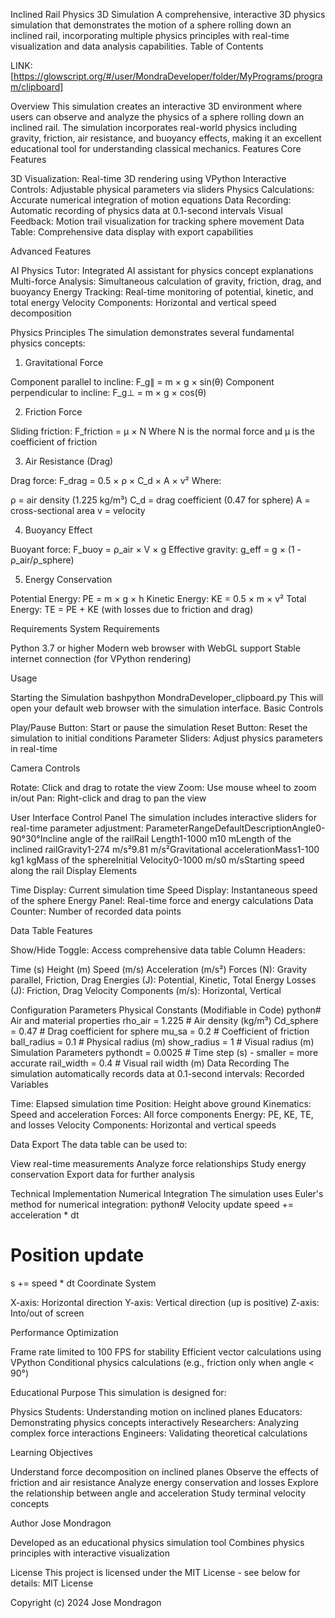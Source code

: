 Inclined Rail Physics 3D Simulation
A comprehensive, interactive 3D physics simulation that demonstrates the motion of a sphere rolling down an inclined rail, incorporating multiple physics principles with real-time visualization and data analysis capabilities.
Table of Contents

LINK: [https://glowscript.org/#/user/MondraDeveloper/folder/MyPrograms/program/clipboard]

Overview
This simulation creates an interactive 3D environment where users can observe and analyze the physics of a sphere rolling down an inclined rail. The simulation incorporates real-world physics including gravity, friction, air resistance, and buoyancy effects, making it an excellent educational tool for understanding classical mechanics.
Features
Core Features

3D Visualization: Real-time 3D rendering using VPython
Interactive Controls: Adjustable physical parameters via sliders
Physics Calculations: Accurate numerical integration of motion equations
Data Recording: Automatic recording of physics data at 0.1-second intervals
Visual Feedback: Motion trail visualization for tracking sphere movement
Data Table: Comprehensive data display with export capabilities

Advanced Features

AI Physics Tutor: Integrated AI assistant for physics concept explanations
Multi-force Analysis: Simultaneous calculation of gravity, friction, drag, and buoyancy
Energy Tracking: Real-time monitoring of potential, kinetic, and total energy
Velocity Components: Horizontal and vertical speed decomposition

Physics Principles
The simulation demonstrates several fundamental physics concepts:
1. Gravitational Force

Component parallel to incline: F_g∥ = m × g × sin(θ)
Component perpendicular to incline: F_g⊥ = m × g × cos(θ)

2. Friction Force

Sliding friction: F_friction = μ × N
Where N is the normal force and μ is the coefficient of friction

3. Air Resistance (Drag)

Drag force: F_drag = 0.5 × ρ × C_d × A × v²
Where:

ρ = air density (1.225 kg/m³)
C_d = drag coefficient (0.47 for sphere)
A = cross-sectional area
v = velocity

4. Buoyancy Effect

Buoyant force: F_buoy = ρ_air × V × g
Effective gravity: g_eff = g × (1 - ρ_air/ρ_sphere)

5. Energy Conservation

Potential Energy: PE = m × g × h
Kinetic Energy: KE = 0.5 × m × v²
Total Energy: TE = PE + KE (with losses due to friction and drag)

Requirements
System Requirements

Python 3.7 or higher
Modern web browser with WebGL support
Stable internet connection (for VPython rendering)

Usage

Starting the Simulation
bashpython MondraDeveloper_clipboard.py
This will open your default web browser with the simulation interface.
Basic Controls

Play/Pause Button: Start or pause the simulation
Reset Button: Reset the simulation to initial conditions
Parameter Sliders: Adjust physics parameters in real-time


Camera Controls

Rotate: Click and drag to rotate the view
Zoom: Use mouse wheel to zoom in/out
Pan: Right-click and drag to pan the view



User Interface
Control Panel
The simulation includes interactive sliders for real-time parameter adjustment:
ParameterRangeDefaultDescriptionAngle0-90°30°Incline angle of the railRail Length1-1000 m10 mLength of the inclined railGravity1-274 m/s²9.81 m/s²Gravitational accelerationMass1-100 kg1 kgMass of the sphereInitial Velocity0-1000 m/s0 m/sStarting speed along the rail
Display Elements

Time Display: Current simulation time
Speed Display: Instantaneous speed of the sphere
Energy Panel: Real-time force and energy calculations
Data Counter: Number of recorded data points

Data Table Features

Show/Hide Toggle: Access comprehensive data table
Column Headers:

Time (s)
Height (m)
Speed (m/s)
Acceleration (m/s²)
Forces (N): Gravity parallel, Friction, Drag
Energies (J): Potential, Kinetic, Total
Energy Losses (J): Friction, Drag
Velocity Components (m/s): Horizontal, Vertical



Configuration Parameters
Physical Constants (Modifiable in Code)
python# Air and material properties
rho_air = 1.225          # Air density (kg/m³)
Cd_sphere = 0.47         # Drag coefficient for sphere
mu_sa = 0.2              # Coefficient of friction
ball_radius = 0.1        # Physical radius (m)
show_radius = 1          # Visual radius (m)
Simulation Parameters
pythondt = 0.0025              # Time step (s) - smaller = more accurate
rail_width = 0.4         # Visual rail width (m)
Data Recording
The simulation automatically records data at 0.1-second intervals:
Recorded Variables

Time: Elapsed simulation time
Position: Height above ground
Kinematics: Speed and acceleration
Forces: All force components
Energy: PE, KE, TE, and losses
Velocity Components: Horizontal and vertical speeds

Data Export
The data table can be used to:

View real-time measurements
Analyze force relationships
Study energy conservation
Export data for further analysis

Technical Implementation
Numerical Integration
The simulation uses Euler's method for numerical integration:
python# Velocity update
speed += acceleration * dt

# Position update
s += speed * dt
Coordinate System

X-axis: Horizontal direction
Y-axis: Vertical direction (up is positive)
Z-axis: Into/out of screen

Performance Optimization

Frame rate limited to 100 FPS for stability
Efficient vector calculations using VPython
Conditional physics calculations (e.g., friction only when angle < 90°)

Educational Purpose
This simulation is designed for:

Physics Students: Understanding motion on inclined planes
Educators: Demonstrating physics concepts interactively
Researchers: Analyzing complex force interactions
Engineers: Validating theoretical calculations

Learning Objectives

Understand force decomposition on inclined planes
Observe the effects of friction and air resistance
Analyze energy conservation and losses
Explore the relationship between angle and acceleration
Study terminal velocity concepts

Author
Jose Mondragon

Developed as an educational physics simulation tool
Combines physics principles with interactive visualization

License
This project is licensed under the MIT License - see below for details:
MIT License

Copyright (c) 2024 Jose Mondragon

